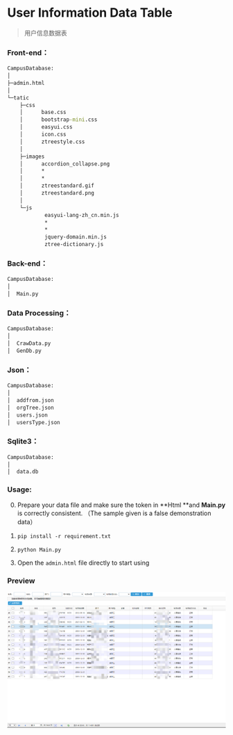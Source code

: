 # User Information Data Table

> 用户信息数据表

### Front-end：

```cmd
CampusDatabase:
│  
├─admin.html
│
└─tatic
    ├─css
    │      base.css
    │      bootstrap-mini.css
    │      easyui.css
    │      icon.css
    │      ztreestyle.css
    │
    ├─images
    │      accordion_collapse.png
    │      *
    │      *
    │      ztreestandard.gif
    │      ztreestandard.png
    │
    └─js
            easyui-lang-zh_cn.min.js
            *
            *
            jquery-domain.min.js
            ztree-dictionary.js

```

### Back-end：

```cmd
CampusDatabase:
│  
│  Main.py
```

### Data Processing：
```cmd
CampusDatabase:
│  
│  CrawData.py
│  GenDb.py
```
### Json：

```cmd
CampusDatabase:
│  
│  addfrom.json
│  orgTree.json
│  users.json
│  usersType.json
```

### Sqlite3：

```cmd
CampusDatabase:
│  
│  data.db
```

### Usage:

0. Prepare your data file and make sure the token in **Html **and **Main.py** is correctly consistent. （The sample given is a false demonstration data）

1. `pip install -r requirement.txt`
2. `python Main.py`
3. Open the `admin.html` file directly to start using

### Preview

![](.\images\preview.png)
